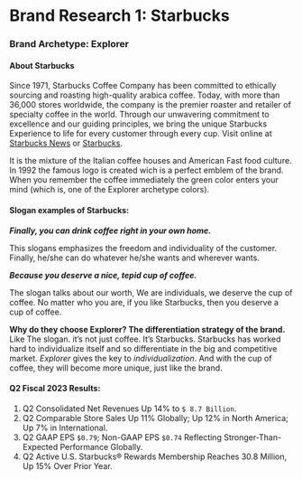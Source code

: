 # Brand Research 1: Starbucks

### Brand Archetype: Explorer 

#### About Starbucks

Since 1971, Starbucks Coffee Company has been committed to ethically sourcing and roasting high-quality arabica coffee. Today, with more than 36,000 stores worldwide, the company is the premier roaster and retailer of specialty coffee in the world. Through our unwavering commitment to excellence and our guiding principles, we bring the unique Starbucks Experience to life for every customer through every cup. Visit online at [Starbucks News](http://news.starbucks.com) or [Starbucks](www.starbucks.com).

It is the mixture of the Italian coffee houses and American Fast food culture. In 1992 the famous logo is created wich is a perfect emblem of the brand. When you remember the coffee immediately the green color enters your mind (which is, one of the Explorer archetype colors).

#### Slogan examples of Starbucks:

**_Finally, you can drink coffee right in your own home._**

This slogans emphasizes the freedom and individuality of the customer. Finally, he/she can do whatever he/she wants and wherever wants.

**_Because you deserve a nice, tepid cup of coffee._**

The slogan talks about our worth, We are individuals, we deserve the cup of coffee. No matter who you are, if you like Starbucks, then you deserve a cup of coffee.

**Why do they choose Explorer? The differentiation strategy of the brand.**
Like The slogan. it’s not just coffee. It’s Starbucks. Starbucks has worked hard to individualize itself and so differentiate in the big and competitive market. _Explorer_ gives the key to _individualization_. And with the cup of coffee, they will become more unique, just like the brand.

#### Q2 Fiscal 2023 Results:
1. Q2 Consolidated Net Revenues Up 14% to `$ 8.7 Billion`. 
2. Q2 Comparable Store Sales Up 11% Globally; Up 12% in North America; Up 7% in International.
3. Q2 GAAP EPS `$0.79`; Non-GAAP EPS `$0.74` Reflecting Stronger-Than-Expected Performance Globally.
4. Q2 Active U.S. Starbucks® Rewards Membership Reaches 30.8 Million, Up 15% Over Prior Year.
